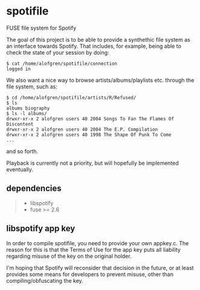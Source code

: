 spotifile
=========

FUSE file system for Spotify

The goal of this project is to be able to provide a synthethic file system
as an interface towards Spotify. That includes, for example, being able
to check the state of your session by doing:

    $ cat /home/alofgren/spotifile/connection
    logged in

We also want a nice way to browse artists/albums/playlists etc. through
the file system, such as:

    $ cd /home/alofgren/spotifile/artists/R/Refused/
    $ ls
    albums biography
    $ ls -l albums/
    drwxr-xr-x 2 alofgren users 40 2004 Songs To Fan The Flames Of Discontent
    drwxr-xr-x 2 alofgren users 40 2004 The E.P. Compilation    
    drwxr-xr-x 2 alofgren users 40 1998 The Shape Of Punk To Come
    ...

and so forth.

Playback is currently not a priority, but will hopefully be implemented eventually.

## dependencies
> * libspotify 
> * fuse >= 2.6

## libspotify app key
In order to compile spotifile, you need to provide your own appkey.c.
The reason for this is that the Terms of Use for the app key puts all
liability regarding misuse of the key on the original holder.

I'm hoping that Spotify will reconsider that decision in the future, or at
least provides some means for developers to prevent misuse, other than
compiling/obfuscating the key.
